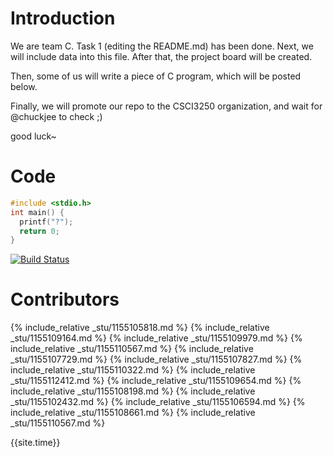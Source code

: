 # Introduction

We are team C. Task 1 (editing the README.md) has been done. Next, we will include data into this file. After that, the project board will be created.

Then, some of us will write a piece of C program, which will be posted below.

Finally, we will promote our repo to the CSCI3250 organization, and wait for @chuckjee to check ;)

good luck~

# Code
```c
#include <stdio.h>
int main() { 
  printf("?"); 
  return 0; 
}
```
[![Build Status](https://travis-ci.com/csci3250-2019/project-team-c.svg?branch=master)](https://travis-ci.com/csci3250-2019/project-team-c)

# Contributors
{% include_relative _stu/1155105818.md %}
{% include_relative _stu/1155109164.md %}
{% include_relative _stu/1155109979.md %}
{% include_relative _stu/1155110567.md %}
{% include_relative _stu/1155107729.md %}
{% include_relative _stu/1155107827.md %}
{% include_relative _stu/1155110322.md %}
{% include_relative _stu/1155112412.md %}
{% include_relative _stu/1155109654.md %}
{% include_relative _stu/1155108198.md %}
{% include_relative _stu/1155102432.md %}
{% include_relative _stu/1155106594.md %}
{% include_relative _stu/1155108661.md %}
{% include_relative _stu/1155110567.md %}


{{site.time}}
